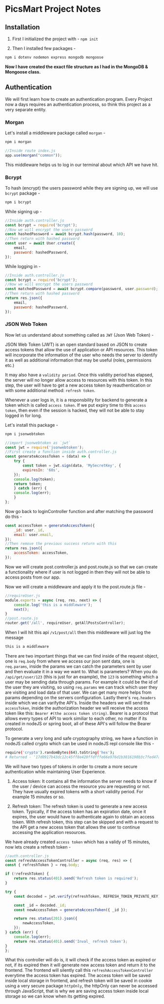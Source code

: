 # PicsMart Project Notes

## Installation

1. First I initialized the project with - `npm init`

2. Then I installed few packages -

```bash
npm i dotenv nodemon express mongodb mongoose
```

**Now I have created the exact file structure as I had in the MongoDB & Mongoose class.**

## Authentication

We will first learn how to create an authentication program. Every Project now a days requires an authentication process, so think this project as a very separate entity.

### Morgan

Let's install a middleware package called `morgan` -

```bash
npm i morgan
```

```javascript
//Inside route index.js
app.use(morgan("common"));
```

This middleware helps us to log in our terminal about which API we have hit.

### Bcrypt

To hash (encrypt) the users password while they are signing up, we will use `bcrypt` package -

```bash
npm i bcrypt
```

While signing up -

```javascript
//Inside auth.controller.js
const bcrypt = require('bcrypt');
//Now we will encrypt the users password
const hashedPassword = await bcrypt.hash(password, 10);
//Then return with hashed password
const user = await User.create({
    email,
    password: hashedPassword,
});
```

While logging in -

```javascript
//Inside auth.controller.js
const bcrypt = require('bcrypt');
//Now we will encrypt the users password
const matchedPassword = await bcrypt.compare(password, user.password);
//Then return with hashed password
return res.json({
    email,
    password: hashedPassword,
});
```

### JSON Web Token

Now let us understand about something called as `JWT` (Json Web Token) -
<!-- This package helps us to create a token which we will save in frontend, so that our users will not have to login again and again for a certain time. This token will allow us to track if the login or signup was safe and secure. How would it help us to make the authentication safe and secure? We could save the login or signup sessions while saving their `userID` in the cache memory, and anyone who copied and pasted the `userID` string, will be able to login without any email and password process, and using the JWT token we will be able to identify if this user was logged in from the proper way and not from using a cheat or criminal way. Because `JWT` package creates a very long encrypted string which only the backend will be able to decrypt and authorize the session. -->

JSON Web Token (JWT) is an open standard based on JSON to create access tokens that allow the use of application or API resources. This token will incorporate the information of the user who needs the server to identify it as well as additional information that may be useful (roles, permissions etc.)

It may also have a `validity period`. Once this validity period has elapsed, the server will no longer allow access to resources with this token. In this step, the user will have to get a new access token by reauthentication or with some additional method: `refresh token`.

Whenever a user logs in, it is a responsbility for backend to generate a token which is called `access token`. If we put expiry time to this `access token`, then even if the session is hacked, they will not be able to stay logged in for long.

Let's install this package -

```bash
npm i jsonwebtoken
```

```javascript
//import jsonwebtoken as `jwt`
const jwt = require('jsonwebtoken');
//First create a function inside auth.controller.js
const generateAccessToken = (data) => {
    try {
        const token = jwt.sign(data, 'MySecretKey', {
        expiresIn: '60s',
    });
    console.log(token);
    return token;
    } catch (err) {
    console.log(err);
    }
};
```

Now go back to loginController function and after matching the password do this -

```javascript
const accessToken = generateAccessToken({
    _id: user._id,
    email: user.email,
});
//Then remove the previous success return with this
return res.json({
    accessToken: accessToken,
});
```

Now we will create post.controller.js and post.route.js so that we can create a functionality where if user is not logged in then they will not be able to access posts from our app.

Now we will create a middleware and apply it to the post.route.js file -

```javascript
//requireUser.js
module.exports = async (req, res, next) => {
    console.log('this is a middleware');
    next(); 
}
//post.route.js
router.get('/all', requireUser, getAllPostsController);
```

When I will hit this api `/v1/post/all` then this middleware will just log the message

```bash
this is a middleware
```

There are two important things that we can find inside of the request object, one is `req.body` from where we access our json sent data, one is `req.params`, inside the params we can catch the parameters sent by user and then evaluate it in a way we want to. What is parameters? When you do `/api/get/user/123` (this is just for an example), the `123` is something which a user may be sending data through params. For example it could be the id of the user they are visiting, so using `req.params` we can track which user they are visiting and load data of that user. We can get many more helps from params depending on the servers configuration. Lastly there's `req.headers` inside which we can varifythe API's. Inside the headers we will send the `accessToken`, inside the authorization header we will receive the access token like this: `Bearer #(the access token string)`. Bearer is a protocol that allows every types of API to work similiar to each other, no matter if its created in nodeJS or spring boot, all of these API's will follow the Bearer protocol.

To generate a very long and safe cryptography string, we have a function in nodeJS called crypto which can be used in nodeJS repl console like this -

```bash
require('crypto').randomBytes(64).toString('hex');
# Returned - '17d0917b43dc12c45ff8e420ffdfffe66e976d1b3816198b3c7fed47ace3de9143159baa0c22744fb27605d104c729e771c84ba3b724e6c133aadf80631a98a6'
```

We will have two types of tokens in order to create a more secure authentication while maintaining User Experience.

1. Access token: It contains all the information the server needs to know if the user / device can access the resource you are requesting or not. They have usually expired tokens with a short validity period. For example 15 minutes or so.

2. Refresh token: The refresh token is used to generate a new access token. Typically, if the access token has an expiration date, once it expires, the user would have to authenticate again to obtain an access token. With refresh token, this step can be skipped and with a request to the API get a new access token that allows the user to continue accessing the application resources.

We have already created `access token` which has a validy of 15 minutes, now lets create a refresh token -

```javascript
//auth.controller.js
const refreshAccessTokenController = async (req, res) => {
const { refreshToken } = req.body;

if (!refreshToken) {
    return res.status(401).send('Refresh token is required');
}

try {
    const decoded = jwt.verify(refreshToken, REFRESH_TOKEN_PRIVATE_KEY);

    const _id = decoded._id;
    const newAccessToken = generateAccessToken({ _id });

    return res.status(201).json({
        newAccessToken,
    });
} catch (err) {
    console.log(err);
    return res.status(401).send('Inval_ refresh token');
}
};
```

What this controller will do is, it will check if the access token as expired or not, if its expired then it will generate new access token and return it to the frontend. The frontend will silently call this `refreshAccessTokenController` everytime the access token has expired. The access token will be saved inside local storage in frontend, and refresh token will be saved in cookie using a very secure package `httpOnly`, the httpOnly can never be accessed through JavaScript, that is why we are saving access token inside local storage so we can know when its getting expired.
